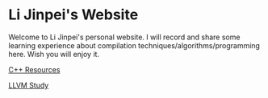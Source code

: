 # Li Jinpei's Website

Welcome to Li Jinpei's personal website. I will record and share some learning experience about compilation techniques/algorithms/programming here. Wish you will enjoy it.

[C++ Resources](cpp/index.html)

[LLVM Study](llvm/index.html)
